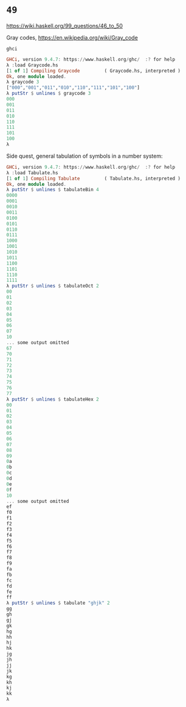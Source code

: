 # `49`

https://wiki.haskell.org/99_questions/46_to_50

Gray codes, https://en.wikipedia.org/wiki/Gray_code

```shell
ghci
```

```haskell
GHCi, version 9.4.7: https://www.haskell.org/ghc/  :? for help
λ :load Graycode.hs 
[1 of 1] Compiling Graycode         ( Graycode.hs, interpreted )
Ok, one module loaded.
λ graycode 3
["000","001","011","010","110","111","101","100"]
λ putStr $ unlines $ graycode 3
000
001
011
010
110
111
101
100
λ 
```

Side quest, general tabulation of symbols in a number system:

```haskell
GHCi, version 9.4.7: https://www.haskell.org/ghc/  :? for help
λ :load Tabulate.hs 
[1 of 1] Compiling Tabulate         ( Tabulate.hs, interpreted )
Ok, one module loaded.
λ putStr $ unlines $ tabulateBin 4
0000
0001
0010
0011
0100
0101
0110
0111
1000
1001
1010
1011
1100
1101
1110
1111
λ putStr $ unlines $ tabulateOct 2
00
01
02
03
04
05
06
07
10
... some output omitted
67
70
71
72
73
74
75
76
77
λ putStr $ unlines $ tabulateHex 2
00
01
02
03
04
05
06
07
08
09
0a
0b
0c
0d
0e
0f
10
... some output omitted
ef
f0
f1
f2
f3
f4
f5
f6
f7
f8
f9
fa
fb
fc
fd
fe
ff
λ putStr $ unlines $ tabulate "ghjk" 2
gg
gh
gj
gk
hg
hh
hj
hk
jg
jh
jj
jk
kg
kh
kj
kk
λ 
```

